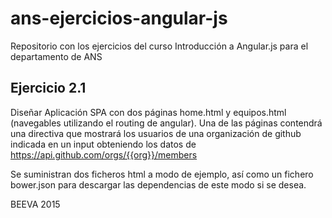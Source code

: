 # ans-ejercicios-angular-js
Repositorio con los ejercicios del curso Introducción a Angular.js para el departamento de ANS

## Ejercicio 2.1

Diseñar Aplicación SPA con dos páginas home.html y equipos.html (navegables utilizando el routing de angular).
Una de las páginas contendrá una directiva <github-team team=”org”></github-team> que mostrará los usuarios de una organización de github indicada en un input obteniendo los datos de https://api.github.com/orgs/{{org}}/members

Se suministran dos ficheros html a modo de ejemplo, así como un fichero bower.json para descargar las dependencias de este modo si se desea.

BEEVA 2015
